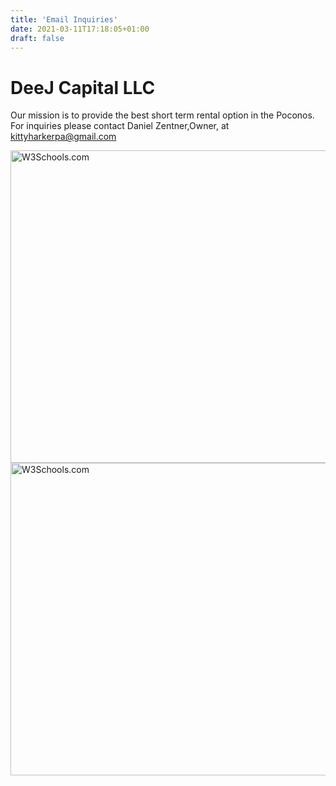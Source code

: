 ```yaml
---
title: 'Email Inquiries'
date: 2021-03-11T17:18:05+01:00
draft: false
---
```


# DeeJ Capital LLC

Our mission is to provide the best short term rental option in the Poconos.
For inquiries please contact Daniel Zentner,Owner, at kittyharkerpa@gmail.com

<html>
<body>


<img src="https://a0.muscache.com/im/pictures/prohost-api/Hosting-578890568052276720/original/cd0d7b26-baf8-49fb-ae79-b926f30294cd.jpeg?im_w=1200" alt="W3Schools.com" style="width:700px;height:500px;">

</body>
</html>


<html>
<body>

<img src="https://a0.muscache.com/im/pictures/prohost-api/Hosting-578890568052276720/original/2d306e63-8028-4c82-9c47-72eb073ba9eb.jpeg?im_w=1440" alt="W3Schools.com" style="width:700px;height:500px;">

</body>
</html>
